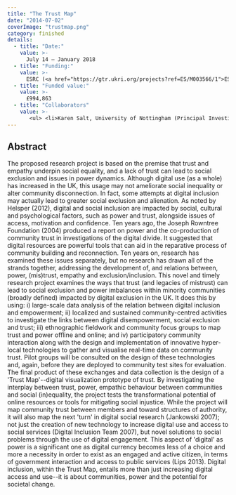```yaml
---
title: "The Trust Map"
date: "2014-07-02"
coverImage: "trustmap.png"
category: finished
details:
  - title: "Date:"
    value: >-
      July 14 – January 2018
  - title: "Funding:"
    value: >-
      ESRC (<a href="https://gtr.ukri.org/projects?ref=ES/M003566/1">ES/M003566/1</a> and <a href="https://gtr.ukri.org/projects?ref=ES/M003566/2">ES/M003566/2</a>)
  - title: "Funded value:"
    value: >-
      £994,863
  - title: "Collaborators"
    value: >-
       <ul> <li>Karen Salt, University of Nottingham (Principal Investigator)</li> <li>Emma Grace Flynn, Durham University (Co-Investigator)</li> </ul> 
---
```


## Abstract

The proposed research project is based on the premise that trust and empathy underpin social equality, and a lack of trust can lead to social exclusion and issues in power dynamics. Although digital use (as a whole) has increased in the UK, this usage may not ameliorate social inequality or alter community disconnection. In fact, some attempts at digital inclusion may actually lead to greater social exclusion and alienation. As noted by Helsper (2012), digital and social inclusion are impacted by social, cultural and psychological factors, such as power and trust, alongside issues of access, motivation and confidence. Ten years ago, the Joseph Rowntree Foundation (2004) produced a report on power and the co-production of community trust in investigations of the digital divide. It suggested that digital resources are powerful tools that can aid in the reparative process of community building and reconnection. Ten years on, research has examined these issues separately, but no research has drawn all of the strands together, addressing the development of, and relations between, power, (mis)trust, empathy and exclusion/inclusion. This novel and timely research project examines the ways that trust (and legacies of mistrust) can lead to social exclusion and power imbalances within minority communities (broadly defined) impacted by digital exclusion in the UK. It does this by using: i) large-scale data analysis of the relation between digital inclusion and empowerment; ii) localized and sustained community-centred activities to investigate the links between digital disempowerment, social exclusion and trust; iii) ethnographic fieldwork and community focus groups to map trust and power offline and online; and iv) participatory community interaction along with the design and implementation of innovative hyper-local technologies to gather and visualise real-time data on community trust. Pilot groups will be consulted on the design of these technologies and, again, before they are deployed to community test sites for evaluation. The final product of these exchanges and data collection is the design of a 'Trust Map'--digital visualization prototype of trust. By investigating the interplay between trust, power, empathic behaviour between communities and social (in)equality, the project tests the transformational potential of online resources or tools for mitigating social injustice. While the project will map community trust between members and toward structures of authority, it will also map the next 'turn' in digital social research (Jankowski 2007); not just the creation of new technology to increase digital use and access to social services (Digital Inclusion Team 2007), but novel solutions to social problems through the use of digital engagement. This aspect of 'digital' as power is a significant one as digital currency becomes less of a choice and more a necessity in order to exist as an engaged and active citizen, in terms of government interaction and access to public services (Lips 2013). Digital inclusion, within the Trust Map, entails more than just increasing digital access and use--it is about communities, power and the potential for societal change.
